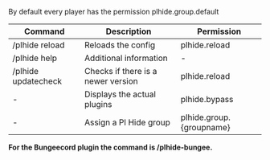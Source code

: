 By default every player has the permission plhide.group.default

| Command  | Description | Permission |
| ------------- | ------------- | ------------- |
| /plhide reload | Reloads the config | plhide.reload |
| /plhide help| Additional information | - |
| /plhide updatecheck| Checks if there is a newer version | plhide.reload |
| - | Displays the actual plugins | plhide.bypass |
| - | Assign a Pl Hide group | plhide.group.{groupname} |

**For the Bungeecord plugin the command is /plhide-bungee.**